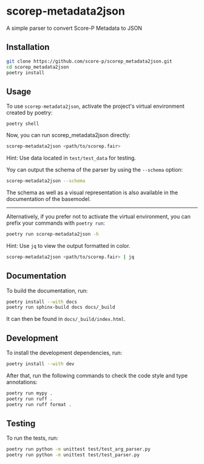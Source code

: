 # scorep-metadata2json
A simple parser to convert Score-P Metadata to JSON

## Installation
```bash
git clone https://github.com/score-p/scorep_metadata2json.git
cd scorep_metadata2json
poetry install
```

## Usage
To use `scorep-metadata2json`, activate the project's virtual environment created by poetry:
```commandline
poetry shell
```
Now, you can run scorep_metadata2json directly:
```bash
scorep-metadata2json <path/to/scorep.fair>
``` 
Hint: Use data located in `test/test_data` for testing. 

Yoy can output the schema of the parser by using the `--schema` option:
```bash
scorep-metadata2json --schema
```
The schema as well as a visual representation is also available in the documentation of the basemodel. 

---
Alternatively, if you prefer not to activate the virtual environment, you can prefix your commands with `poetry run`:
```bash
poetry run scorep-metadata2json -h
```

Hint: Use `jq` to view the output formatted in color.
```bash
scorep-metadata2json <path/to/scorep.fair> | jq
```

## Documentation
To build the documentation, run:
```bash
poetry install --with docs
poetry run sphinx-build docs docs/_build
```
It can then be found in `docs/_build/index.html`.

## Development
To install the development dependencies, run:
```bash
poetry install --with dev
```
After that, run the following commands to check the code style and type annotations: 
```bash
poetry run mypy .
poetry run ruff .
poetry run ruff format . 
```

## Testing
To run the tests, run:
```bash
poetry run python -m unittest test/test_arg_parser.py
poetry run python -m unittest test/test_parser.py
```
